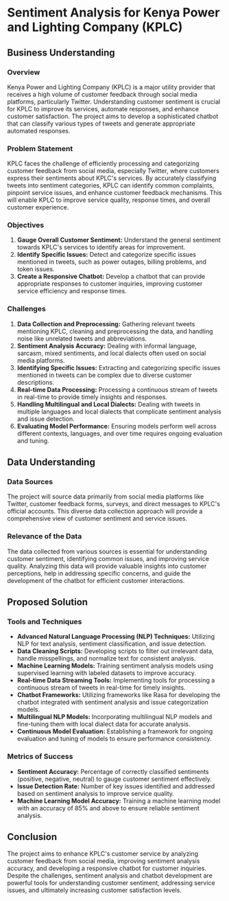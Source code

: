 # Sentiment Analysis for Kenya Power and Lighting Company (KPLC)

## Business Understanding

### Overview
Kenya Power and Lighting Company (KPLC) is a major utility provider that receives a high volume of customer feedback through social media platforms, particularly Twitter. Understanding customer sentiment is crucial for KPLC to improve its services, automate responses, and enhance customer satisfaction. The project aims to develop a sophisticated chatbot that can classify various types of tweets and generate appropriate automated responses.

### Problem Statement
KPLC faces the challenge of efficiently processing and categorizing customer feedback from social media, especially Twitter, where customers express their sentiments about KPLC's services. By accurately classifying tweets into sentiment categories, KPLC can identify common complaints, pinpoint service issues, and enhance customer feedback mechanisms. This will enable KPLC to improve service quality, response times, and overall customer experience.

### Objectives
1. **Gauge Overall Customer Sentiment:** Understand the general sentiment towards KPLC's services to identify areas for improvement.
2. **Identify Specific Issues:** Detect and categorize specific issues mentioned in tweets, such as power outages, billing problems, and token issues.
3. **Create a Responsive Chatbot:** Develop a chatbot that can provide appropriate responses to customer inquiries, improving customer service efficiency and response times.

### Challenges
1. **Data Collection and Preprocessing:** Gathering relevant tweets mentioning KPLC, cleaning and preprocessing the data, and handling noise like unrelated tweets and abbreviations.
2. **Sentiment Analysis Accuracy:** Dealing with informal language, sarcasm, mixed sentiments, and local dialects often used on social media platforms.
3. **Identifying Specific Issues:** Extracting and categorizing specific issues mentioned in tweets can be complex due to diverse customer descriptions.
4. **Real-time Data Processing:** Processing a continuous stream of tweets in real-time to provide timely insights and responses.
5. **Handling Multilingual and Local Dialects:** Dealing with tweets in multiple languages and local dialects that complicate sentiment analysis and issue detection.
6. **Evaluating Model Performance:** Ensuring models perform well across different contexts, languages, and over time requires ongoing evaluation and tuning.

## Data Understanding

### Data Sources
The project will source data primarily from social media platforms like Twitter, customer feedback forms, surveys, and direct messages to KPLC's official accounts. This diverse data collection approach will provide a comprehensive view of customer sentiment and service issues.

### Relevance of the Data
The data collected from various sources is essential for understanding customer sentiment, identifying common issues, and improving service quality. Analyzing this data will provide valuable insights into customer perceptions, help in addressing specific concerns, and guide the development of the chatbot for efficient customer interactions.

## Proposed Solution

### Tools and Techniques
- **Advanced Natural Language Processing (NLP) Techniques:** Utilizing NLP for text analysis, sentiment classification, and issue detection.
- **Data Cleaning Scripts:** Developing scripts to filter out irrelevant data, handle misspellings, and normalize text for consistent analysis.
- **Machine Learning Models:** Training sentiment analysis models using supervised learning with labeled datasets to improve accuracy.
- **Real-time Data Streaming Tools:** Implementing tools for processing a continuous stream of tweets in real-time for timely insights.
- **Chatbot Frameworks:** Utilizing frameworks like Rasa for developing the chatbot integrated with sentiment analysis and issue categorization models.
- **Multilingual NLP Models:** Incorporating multilingual NLP models and fine-tuning them with local dialect data for accurate analysis.
- **Continuous Model Evaluation:** Establishing a framework for ongoing evaluation and tuning of models to ensure performance consistency.

### Metrics of Success
- **Sentiment Accuracy:** Percentage of correctly classified sentiments (positive, negative, neutral) to gauge customer sentiment effectively.
- **Issue Detection Rate:** Number of key issues identified and addressed based on sentiment analysis to improve service quality.
- **Machine Learning Model Accuracy:** Training a machine learning model with an accuracy of 85% and above to ensure reliable sentiment analysis.

## Conclusion

The project aims to enhance KPLC's customer service by analyzing customer feedback from social media, improving sentiment analysis accuracy, and developing a responsive chatbot for customer inquiries. Despite the challenges, sentiment analysis and chatbot development are powerful tools for understanding customer sentiment, addressing service issues, and ultimately increasing customer satisfaction levels.